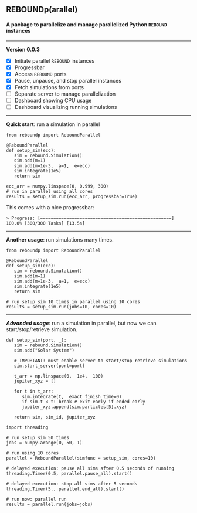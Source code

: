 ##  REBOUNDp(arallel)

#### A package to parallelize and manage parallelized Python `REBOUND` instances
---
**Version 0.0.3**

 - [x] Initiate parallel `REBOUND` instances
 - [x] Progressbar
 - [x] Access `REBOUND` ports
 - [x] Pause, unpause, and stop parallel instances
 - [x] Fetch simulations from ports
 - [ ] Separate server to manage parallelization
 - [ ] Dashboard showing CPU usage
 - [ ] Dashboard visualizing running simulations
---
**Quick start**: run a simulation in parallel
```
from reboundp import ReboundParallel

@ReboundParallel
def setup_sim(ecc):
   sim = rebound.Simulation()
   sim.add(m=1)
   sim.add(m=1e-3,  a=1,  e=ecc)
   sim.integrate(1e5)
   return sim

ecc_arr = numpy.linspace(0, 0.999, 300)
# run in parallel using all cores
results = setup_sim.run(ecc_arr, progressbar=True)
```
This comes with a nice progressbar:
```
> Progress: [==================================================] 100.0% [300/300 Tasks] [13.5s]
```
---
**Another usage**: run simulations many times.
```
from reboundp import ReboundParallel

@ReboundParallel
def setup_sim(ecc):
   sim = rebound.Simulation()
   sim.add(m=1)
   sim.add(m=1e-3,  a=1,  e=ecc)
   sim.integrate(1e5)
   return sim

# run setup_sim 10 times in parallel using 10 cores
results = setup_sim.run(jobs=10, cores=10)
```
---
***Advanded usage***: run a simulation in parallel, but now we can start/stop/retrieve simulation.
```
def setup_sim(port, _):
   sim = rebound.Simulation()
   sim.add("Solar System")
   
   # IMPORTANT: must enable server to start/stop retrieve simulations
   sim.start_server(port=port)
   
   t_arr = np.linspace(0,  1e4,  100)
   jupiter_xyz = []

   for t in t_arr:
      sim.integrate(t,  exact_finish_time=0)
      if sim.t < t: break # exit early if ended early
      jupiter_xyz.append(sim.particles[5].xyz)

   return sim, sim_id, jupiter_xyz

import threading

# run setup_sim 50 times
jobs = numpy.arange(0, 50, 1)

# run using 10 cores
parallel = ReboundParallel(simfunc = setup_sim, cores=10)

# delayed execution: pause all sims after 0.5 seconds of running
threading.Timer(0.5, parallel.pause_all).start()

# delayed execution: stop all sims after 5 seconds
threading.Timer(5., parallel.end_all).start()

# run now: parallel run
results = parallel.run(jobs=jobs)
```

